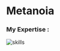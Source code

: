 # Metanoia

<h3> My Expertise : </h3>
<img src='https://skillicons.dev/icons?i=html,css,bootstrap,tailwind' alt="skills"/>

